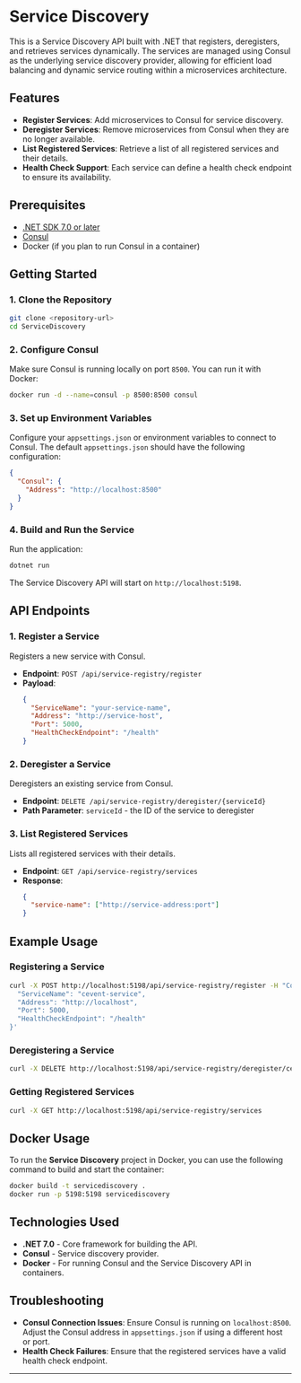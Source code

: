 # Service Discovery

This is a Service Discovery API built with .NET that registers, deregisters, and retrieves services dynamically. The services are managed using Consul as the underlying service discovery provider, allowing for efficient load balancing and dynamic service routing within a microservices architecture.

## Features

- **Register Services**: Add microservices to Consul for service discovery.
- **Deregister Services**: Remove microservices from Consul when they are no longer available.
- **List Registered Services**: Retrieve a list of all registered services and their details.
- **Health Check Support**: Each service can define a health check endpoint to ensure its availability.

## Prerequisites

- [.NET SDK 7.0 or later](https://dotnet.microsoft.com/download)
- [Consul](https://www.consul.io/downloads)
- Docker (if you plan to run Consul in a container)

## Getting Started

### 1. Clone the Repository

```bash
git clone <repository-url>
cd ServiceDiscovery
```

### 2. Configure Consul

Make sure Consul is running locally on port `8500`. You can run it with Docker:

```bash
docker run -d --name=consul -p 8500:8500 consul
```

### 3. Set up Environment Variables

Configure your `appsettings.json` or environment variables to connect to Consul. The default `appsettings.json` should have the following configuration:

```json
{
  "Consul": {
    "Address": "http://localhost:8500"
  }
}
```

### 4. Build and Run the Service

Run the application:

```bash
dotnet run
```

The Service Discovery API will start on `http://localhost:5198`.

## API Endpoints

### 1. Register a Service

Registers a new service with Consul.

- **Endpoint**: `POST /api/service-registry/register`
- **Payload**:
  ```json
  {
    "ServiceName": "your-service-name",
    "Address": "http://service-host",
    "Port": 5000,
    "HealthCheckEndpoint": "/health"
  }
  ```

### 2. Deregister a Service

Deregisters an existing service from Consul.

- **Endpoint**: `DELETE /api/service-registry/deregister/{serviceId}`
- **Path Parameter**: `serviceId` - the ID of the service to deregister

### 3. List Registered Services

Lists all registered services with their details.

- **Endpoint**: `GET /api/service-registry/services`
- **Response**:
  ```json
  {
    "service-name": ["http://service-address:port"]
  }
  ```

## Example Usage

### Registering a Service

```bash
curl -X POST http://localhost:5198/api/service-registry/register -H "Content-Type: application/json" -d '{
  "ServiceName": "cevent-service",
  "Address": "http://localhost",
  "Port": 5000,
  "HealthCheckEndpoint": "/health"
}'
```

### Deregistering a Service

```bash
curl -X DELETE http://localhost:5198/api/service-registry/deregister/cevent-service
```

### Getting Registered Services

```bash
curl -X GET http://localhost:5198/api/service-registry/services
```

## Docker Usage

To run the **Service Discovery** project in Docker, you can use the following command to build and start the container:

```bash
docker build -t servicediscovery .
docker run -p 5198:5198 servicediscovery
```

## Technologies Used

- **.NET 7.0** - Core framework for building the API.
- **Consul** - Service discovery provider.
- **Docker** - For running Consul and the Service Discovery API in containers.

## Troubleshooting

- **Consul Connection Issues**: Ensure Consul is running on `localhost:8500`. Adjust the Consul address in `appsettings.json` if using a different host or port.
- **Health Check Failures**: Ensure that the registered services have a valid health check endpoint.

---
